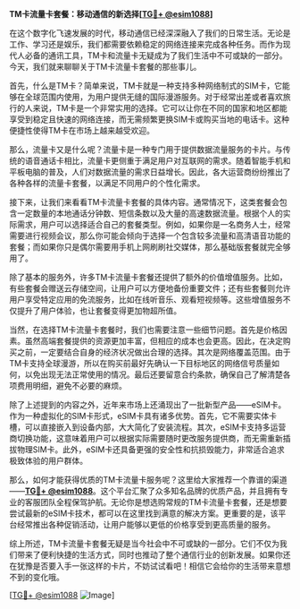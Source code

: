 **TM卡流量卡套餐：移动通信的新选择[[TG💪+ @esim1088](https://t.me/s/esim1088)]**

在这个数字化飞速发展的时代，移动通信已经深深融入了我们的日常生活。无论是工作、学习还是娱乐，我们都需要依赖稳定的网络连接来完成各种任务。而作为现代人必备的通讯工具，TM卡和流量卡无疑成为了我们生活中不可或缺的一部分。今天，我们就来聊聊关于TM卡流量卡套餐的那些事儿。

首先，什么是TM卡？简单来说，TM卡就是一种支持多种网络制式的SIM卡，它能够在全球范围内使用，为用户提供无缝的国际漫游服务。对于经常出差或者喜欢旅行的人来说，TM卡是一个非常实用的选择。它可以让你在不同的国家和地区都能享受到稳定且快速的网络连接，而无需频繁更换SIM卡或购买当地的电话卡。这种便捷性使得TM卡在市场上越来越受欢迎。

那么，流量卡又是什么呢？流量卡是一种专门用于提供数据流量服务的卡片。与传统的语音通话卡相比，流量卡更侧重于满足用户对互联网的需求。随着智能手机和平板电脑的普及，人们对数据流量的需求日益增长。因此，各大运营商纷纷推出了各种各样的流量卡套餐，以满足不同用户的个性化需求。

接下来，让我们来看看TM卡流量卡套餐的具体内容。通常情况下，这类套餐会包含一定数量的本地通话分钟数、短信条数以及大量的高速数据流量。根据个人的实际需求，用户可以选择适合自己的套餐类型。例如，如果你是一名商务人士，经常需要进行视频会议，那么你可能会倾向于选择一个包含较多流量和高清语音功能的套餐；而如果你只是偶尔需要用手机上网刷刷社交媒体，那么基础版套餐就完全够用了。

除了基本的服务外，许多TM卡流量卡套餐还提供了额外的价值增值服务。比如，有些套餐会赠送云存储空间，让用户可以方便地备份重要文件；还有些套餐则允许用户享受特定应用的免流服务，比如在线听音乐、观看短视频等。这些增值服务不仅提升了用户体验，也让套餐变得更加物超所值。

当然，在选择TM卡流量卡套餐时，我们也需要注意一些细节问题。首先是价格因素。虽然高端套餐提供的资源更加丰富，但相应的成本也会更高。因此，在决定购买之前，一定要结合自身的经济状况做出合理的选择。其次是网络覆盖范围。由于TM卡支持全球漫游，所以在购买前最好先确认一下目标地区的网络信号质量如何，以免出现无法正常使用的情况。最后还要留意合约条款，确保自己了解清楚各项费用明细，避免不必要的麻烦。

除了上述提到的内容之外，近年来市场上还涌现出了一批新型产品——eSIM卡。作为一种虚拟化的SIM卡形式，eSIM卡具有诸多优势。首先，它不需要实体卡槽，可以直接嵌入到设备内部，大大简化了安装流程。其次，eSIM卡支持多运营商切换功能，这意味着用户可以根据实际需要随时更改服务提供商，而无需重新插拔物理SIM卡。此外，eSIM卡还具备更强的安全性和抗损毁能力，非常适合追求极致体验的用户群体。

那么，如何才能获得优质的TM卡流量卡服务呢？这里给大家推荐一个靠谱的渠道——**[TG💪+ @esim1088](https://t.me/s/esim1088)**。这个平台汇聚了众多知名品牌的优质产品，并且拥有专业的客服团队全程保驾护航。无论你是想选购常规的TM卡流量卡套餐，还是想要尝试最新的eSIM卡技术，都可以在这里找到满意的解决方案。更重要的是，该平台经常推出各种促销活动，让用户能够以更低的价格享受到更高质量的服务。

综上所述，TM卡流量卡套餐无疑是当今社会中不可或缺的一部分。它们不仅为我们带来了便利快捷的生活方式，同时也推动了整个通信行业的创新发展。如果你还在犹豫是否要入手一张这样的卡片，不妨试试看吧！相信它会给你的生活带来意想不到的变化哦。

[[TG💪+ @esim1088](https://t.me/s/esim1088) ![Image](https://i.postimg.cc/4NQfJmqS/Snipaste-2025-05-13-00-14-12.png)]